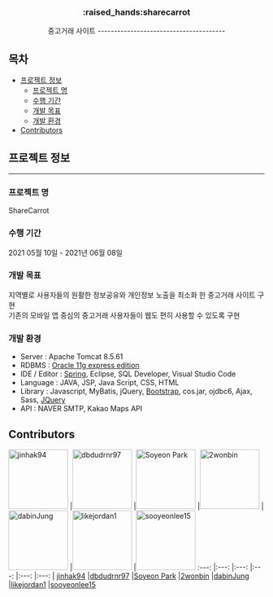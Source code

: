 
<h3 align="center"> :raised_hands:sharecarrot </h3>

<p align="center">
중고거래 사이트
---------------------------------------

## 목차

* [프로젝트 정보](#프로젝트-정보)
  * [프로젝트 명](#프로젝트-명)
  * [수행 기간](#수행-기간)
  * [개발 목표](#개발-목표)
  * [개발 환경](#개발-환경)
* [Contributors](#Contributors)

## 프로젝트 정보
---------------------------------------
### 프로젝트 명
ShareCarrot

### 수행 기간
2021 05월 10일 - 2021년 06월 08일

### 개발 목표
지역별로 사용자들의 원활한 정보공유와 개인정보 노출을 최소화 한 중고거래 사이트 구현
<br>
기존의 모바일 앱 중심의 중고거래 사용자들이 웹도 편히 사용할 수 있도록 구현

### 개발 환경
* Server : Apache Tomcat 8.5.61
* RDBMS : [Oracle 11g express edition](https://www.oracle.com)
* IDE / Editor : [Spring](https://spring.io/), Eclipse, SQL Developer, Visual Studio Code
* Language : JAVA, JSP, Java Script, CSS, HTML
* Library : Javascript, MyBatis, jQuery, [Bootstrap](https://getbootstrap.com), cos.jar, ojdbc6, Ajax, Sass, [JQuery](https://jquery.com)
* API : NAVER SMTP, Kakao Maps API

## Contributors

[<img alt="jinhak94" src="https://avatars1.githubusercontent.com/u/50368758?s=117" width="117">](https://github.com/jinhak94) |[<img alt="dbdudrnr97" src="https://avatars1.githubusercontent.com/u/68538569?s=117" width="117">](https://github.com/dbdudrnr97) |[<img alt="Soyeon Park" src="https://avatars3.githubusercontent.com/u/68540905?v=4&s=117" width="117">](https://github.com/parksoyeonme) |[<img alt="2wonbin" src="https://avatars0.githubusercontent.com/u/68538597?v=4&s=117" width="117">](https://github.com/2wonbin) |[<img alt="dabinJung" src="https://avatars3.githubusercontent.com/u/66388741?v=4&s=117" width="117">](https://github.com/dabinJung) |[<img alt="likejordan1" src="https://avatars3.githubusercontent.com/u/68539312?v=4&s=117" width="117">](https://github.com/likejordan1) |[<img alt="sooyeonlee15" src="https://avatars3.githubusercontent.com/u/68539312?v=4&s=117" width="117">](https://github.com/sooyeonlee15)
:---: |:---: |:---: |:---: |:---: |:---: |
[jinhak94](https://github.com/jinhak94) |[dbdudrnr97](https://github.com/dbdudrnr97) |[Soyeon Park](https://github.com/parksoyeonme) |[2wonbin](https://github.com/2wonbin) |[dabinJung](https://github.com/dabinJung) |[likejordan1](https://github.com/likejordan1) |[sooyeonlee15](https://github.com/sooyeonlee15)


